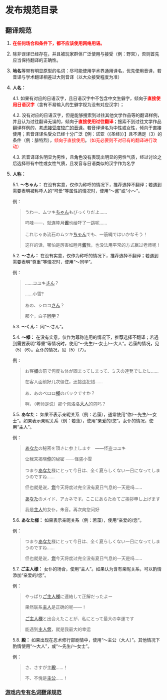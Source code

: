 <script setup lang='ts'>
import { ElCollapse, ElCollapseItem } from 'element-plus';
import 'element-plus/es/components/collapse/style/css'
</script>

<style scoped lang="scss">
.el-collapse-item__header {
  user-select: none;

  h3 {
    margin: 0;
  }
}

.el-collapse-item__content {
  p {
    font-size: 1rem;
  }
}

.red {
  color: red;
}

.underline {
  text-decoration: underline;
}

li::marker {
  font-size: 1rem;
}
</style>

# 发布规范目录

## 翻译规范

<el-collapse>
  <el-collapse-item>
    <template #title>
      <h3>
        <a href="translation/character-names-and-locations"
          >人名、地名翻译规范</a
        >
      </h3>
    </template>
    <ol><li><p><span class="red"><strong>在任何场合和条件下，都不应该使用网络用语。</strong></span></p></li><li><p>除非误译已经存在，并且被玩家群体广泛使用与接受（例：野宫），否则首先应当保持翻译的正确性。</p></li><li><p><strong>地名</strong>等带有明显原型的名词：尽可能使用学术界通用译名，优先使用音译，若音译与学术翻译相差过大则音译（以大众接受程度为准）</p></li><li><p><strong>人名：</strong></p><p>4.1. 如果有对应的日语汉字，且日语汉字中不包含中文生僻字，倾向于<span class="red"><strong>直接使用日语汉字</strong></span>（含有不易输入的生僻字视为没有对应汉字）；</p><p>4.2. 没有对应的日语汉字，但是能够搜索到过往其他文学作品等的翻译样例，并且认为过往翻译无误的，倾向于<span class="red"><strong>直接使用过往翻译</strong></span>；搜索不到过往文学作品翻译样例的，<span class="underline">考虑接受度较广的音译</span>。若音译译名为中性或女性，倾向于直接使用；若音译译名受众已经十分广泛【例：诺亚（《圣经》）】且不满足（3）的条件（例：腓特烈），<span class="red">倾向于直接使用</span>。<span class="red">（如无必要则不对已有的翻译进行改动）</span></p><p>4.3. 若音译译名明显为男性，且角色没有表现出明显的男性气质，经过讨论之后选择带有中性或女性气质，且发音与日语类似的汉字作为名字</p></li><li><p><strong>人称：</strong></p><p>5.1. <strong>～ちゃん：</strong> 在没有实意，仅作为称呼的情况下，推荐选择不翻译；若遇到需要表明被称呼人的“可爱”等属性的情况时，使用“～酱”或“小～”。</p><p>例：</p><blockquote><p>うわー、ムツキ<span class="underline"><strong>ちゃん</strong></span>もびっくりだよ……</p><p>呜哇——，就连睦月<span class="underline"><strong>酱</strong></span>也给吓了一跳呢…… <br><br> これじゃあ流石のムツキ<span class="underline"><strong>ちゃん</strong></span>でも、一筋縄ではいかなそう！</p><p>这样的话，哪怕是厉害如睦月<span class="underline"><strong>酱</strong></span>我，也没法用平常的方式赢过老师呢！</p></blockquote><p>5.2. <strong>～さん：</strong> 在没有实意，仅作为称呼的情况下，推荐选择不翻译；若遇到需要表明“尊重”等情况时，使用“～同学”。</p><p>例：</p><blockquote><p>……コユキ<span class="underline"><strong>さん</strong></span>？</p><p>……小雪? <br><br> あの、シロコ<span class="underline"><strong>さん</strong></span>？</p><p>那个，白子<span class="underline"><strong>同学</strong></span>？</p></blockquote><p>5.3. <strong>～くん：</strong> 同“～さん”。</p><p>5.4. <strong>〜様：</strong> 在没有实意，仅作为尊称连用的情况下，推荐选择不翻译；若遇到需要表明“尊重”等情况时，使用“～先生/～女士/～大人”。若藻的情况，见（5）（6）。女仆的情况，见（5）（7）。</p><p>例：</p><blockquote><p>お客<span class="underline"><strong>様</strong></span>の前で何度も体が固まってしまって、ミスの連発でしたし……</p><p>在客人面前好几次僵住，还接连犯错…… <br><br> あ、あのペロロ<span class="underline"><strong>様</strong></span>のバックですか？</p><p>啊，（老师是说）那个佩洛洛<span class="underline"><strong>大人</strong></span>的包吗？</p></blockquote><p>5.5. <strong>あなた：</strong> 如果不表示亲昵关系（例：若藻），通常使用“你/～先生/～女士”。如果表示亲昵关系（例：若藻），使用“亲爱的/您”。女仆的情况，使用“主人”。</p><p>例：</p><blockquote><p><span class="underline"><strong>あなた</strong></span>の秘密を頂きに参上します　――怪盗コユキ</p><p>让我来揭晓<span class="underline"><strong>你</strong></span>的秘密 ――怪盗小雪 <br><br> つまり<span class="underline"><strong>あなた</strong></span>様にとって今日は、全く夏らしくない一日になってしまうのですね……</p><p>但也就是说，<span class="underline"><strong>您</strong></span>今天将度过完全没有夏日气息的一天是吗…… <br><br><span class="underline"><strong>あなた</strong></span>のメイド、アカネです。ここにあらためてご挨拶申し上げます</p><p>我是<span class="underline"><strong>主人</strong></span>的女仆，朱音。再次向您问好</p></blockquote><p>5.6. <strong>あなた様：</strong> 如果表示亲昵关系（例：若藻），使用“亲爱的/您”。</p><p>例：</p><blockquote><p>つまり<span class="underline"><strong>あなた</strong></span>様にとって今日は、全く夏らしくない一日になってしまうのですね……</p><p>但也就是说，<span class="underline"><strong>您</strong></span>今天将度过完全没有夏日气息的一天是吗……</p></blockquote><p>5.7. <strong>ご主人様：</strong> 女仆的场合，使用“主人”。如果认为含有亲昵关系，可以酌情添加“亲爱的/您”。</p><p>例：</p><blockquote><p>やっぱり<span class="underline"><strong>ご主人様</strong></span>に連絡して正解だったよー</p><p>果然联系<span class="underline"><strong>主人</strong></span>是正确的呢——！ <br><br><span class="underline"><strong>ご主人様</strong></span>と出会えたことが、私にとって最大の幸運です</p><p>能遇到<span class="underline"><strong>主人您</strong></span>，就是我最大的幸运</p></blockquote><p>5.8. <strong>殿：</strong> 如果出现在忍术修行部剧情中，使用“～主公（大人）”。其他情况下酌情使用“～大人”，或“～先生/～女士”。</p><p>例：</p><blockquote><p>さ、さすが主<span class="underline"><strong>殿</strong></span>……！</p><p>不、不愧是<span class="underline"><strong>主公</strong></span>……！</p></blockquote></li></ol>
  </el-collapse-item>
</el-collapse>

### [游戏内专有名词翻译规范](translation/ingame-terms)

[//]: # (## 发布规范)

[//]: # ()
[//]: # (### [PV 技能标准模板]&#40;publication/pv-skills&#41;)

